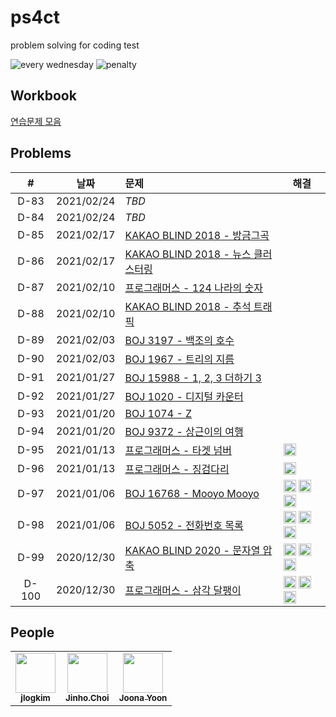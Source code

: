 # ps4ct
problem solving for coding test

![every wednesday](https://img.shields.io/badge/every-wednesday-green) ![penalty](https://img.shields.io/badge/penalty-$%2010-red)

## Workbook

[연습문제 모음](./workbook/)

## Problems

|#|날짜|문제|해결|
|:--:|--|:--|--|
|D-83|2021/02/24|*TBD*||
|D-84|2021/02/24|*TBD*||
|D-85|2021/02/17|[KAKAO BLIND 2018 - 방금그곡](https://programmers.co.kr/learn/courses/30/lessons/17683)||
|D-86|2021/02/17|[KAKAO BLIND 2018 - 뉴스 클러스터링](https://programmers.co.kr/learn/courses/30/lessons/17677)||
|D-87|2021/02/10|[프로그래머스 - 124 나라의 숫자](https://programmers.co.kr/learn/courses/30/lessons/12899)||
|D-88|2021/02/10|[KAKAO BLIND 2018 - 추석 트래픽](https://programmers.co.kr/learn/courses/30/lessons/17676)||
|D-89|2021/02/03|[BOJ 3197 - 백조의 호수](https://www.acmicpc.net/problem/3197)||
|D-90|2021/02/03|[BOJ 1967 - 트리의 지름](https://www.acmicpc.net/problem/1967)||
|D-91|2021/01/27|[BOJ 15988 - 1, 2, 3 더하기 3](https://www.acmicpc.net/problem/15988)||
|D-92|2021/01/27|[BOJ 1020 - 디지털 카운터](https://www.acmicpc.net/problem/1020)||
|D-93|2021/01/20|[BOJ 1074 - Z](https://www.acmicpc.net/problem/1074)||
|D-94|2021/01/20|[BOJ 9372 - 상근이의 여행](https://www.acmicpc.net/problem/9372)||
|D-95|2021/01/13|[프로그래머스 - 타겟 넘버](https://programmers.co.kr/learn/courses/30/lessons/43165)|<img class="avatar" height="20" alt="@joonas" src="https://avatars0.githubusercontent.com/u/9527681" width="20">|
|D-96|2021/01/13|[프로그래머스 - 징검다리](https://programmers.co.kr/learn/courses/30/lessons/43236)|<img class="avatar" height="20" alt="@joonas" src="https://avatars0.githubusercontent.com/u/9527681" width="20">|
|D-97|2021/01/06|[BOJ 16768 - Mooyo Mooyo](https://www.acmicpc.net/problem/16768)|<img class="avatar" height="20" alt="@joonas" src="https://avatars0.githubusercontent.com/u/9527681" width="20"> <img class="avatar" height="20" alt="@ddjddd" src="https://avatars0.githubusercontent.com/u/26399087" width="20"> <img class="avatar" height="20" alt="@jlogkim" src="https://avatars0.githubusercontent.com/u/74028313" width="20">|
|D-98|2021/01/06|[BOJ 5052 - 전화번호 목록](https://www.acmicpc.net/problem/5052)|<img class="avatar" height="20" alt="@joonas" src="https://avatars0.githubusercontent.com/u/9527681" width="20"> <img class="avatar" height="20" alt="@ddjddd" src="https://avatars0.githubusercontent.com/u/26399087" width="20"> <img class="avatar" height="20" alt="@jlogkim" src="https://avatars0.githubusercontent.com/u/74028313" width="20">|
|D-99|2020/12/30|[KAKAO BLIND 2020 - 문자열 압축](https://programmers.co.kr/learn/courses/30/lessons/60057)|<img class="avatar" height="20" alt="@joonas" src="https://avatars0.githubusercontent.com/u/9527681" width="20"> <img class="avatar" height="20" alt="@jlogkim" src="https://avatars0.githubusercontent.com/u/74028313" width="20"> <img class="avatar" height="20" alt="@ddjddd" src="https://avatars0.githubusercontent.com/u/26399087" width="20">|
|D-100|2020/12/30|[프로그래머스 - 삼각 달팽이](https://programmers.co.kr/learn/courses/30/lessons/68645)|<img class="avatar" height="20" alt="@joonas" src="https://avatars0.githubusercontent.com/u/9527681" width="20"> <img class="avatar" height="20" alt="@jlogkim" src="https://avatars0.githubusercontent.com/u/74028313" width="20"> <img class="avatar" height="20" alt="@ddjddd" src="https://avatars0.githubusercontent.com/u/26399087" width="20">|

## People

<table>
  <tr>
    <td align="center"><a href="https://github.com/jlogkim"><img src="https://avatars3.githubusercontent.com/u/74028313?v=4" width="64px;" alt=""/><br /><sub><b>jlogkim</b></sub></a></td>
    <td align="center"><a href="http://ddjddd.github.io"><img src="https://avatars2.githubusercontent.com/u/26399087?v=4" width="64px;" alt=""/><br /><sub><b>Jinho.Choi</b></sub></a></td>
    <td align="center"><a href="https://www.joonas.io"><img src="https://avatars2.githubusercontent.com/u/9527681?v=4" width="64px;" alt=""/><br /><sub><b>Joona Yoon</b></sub></a></td>
  </tr>
</table>

